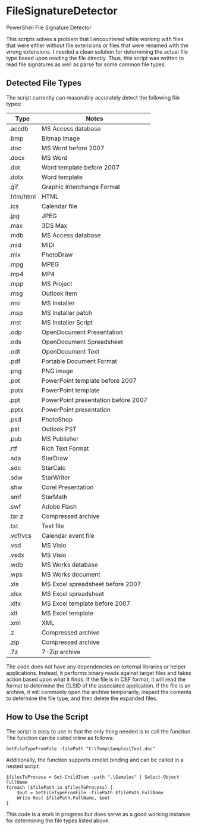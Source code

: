 # FileSignatureDetector
PowerShell File Signature Detector

This scripts solves a problem that I encountered while working with files that were either without file extensions or files that were renamed with the wrong extensions. I needed a clean solution for determining the actual file type based upon reading the file directly. Thus, this script was written to read file signatures as well as parse for some common file types.

## Detected File Types
The script currently can reasonably accurately detect the following file types:

|Type|Notes|
|-------|-------------------------|
|.accdb|MS Access database|
|.bmp|Bitmap image|
|.doc|MS Word before 2007|
|.docx|MS Word|
|.dot|Word template before 2007|
|.dotx|Word template|
|.gif|Graphic Interchange Format|
|.htm/html|HTML|
|.ics|Calendar file|
|.jpg|JPEG|
|.max|3DS Max|
|.mdb|MS Access database|
|.mid|MIDI|
|.mix|PhotoDraw|
|.mpg|MPEG|
|.mp4|MP4|
|.mpp|MS Project|
|.msg|Outlook item|
|.msi|MS Installer|
|.msp|MS Installer patch|
|.mst|MS Installer Script|
|.odp|OpenDocument Presentation|
|.ods|OpenDocument Spreadsheet|
|.odt|OpenDocument Text|
|.pdf|Portable Document Format|
|.png|PNG image|
|.pot|PowerPoint template before 2007|
|.potx|PowerPoint template|
|.ppt|PowerPoint presentation before 2007|
|.pptx|PowerPoint presentation|
|.psd|PhotoShop|
|.pst|Outlook PST|
|.pub|MS Publisher|
|.rtf|Rich Text Format|
|.sda|StarDraw|
|.sdc|StarCalc|
|.sdw|StarWriter|
|.shw|Corel Presentation|
|.smf|StarMath|
|.swf|Adobe Flash|
|.tar.z|Compressed archive|
|.txt|Text file|
|.vcf/vcs|Calendar event file|
|.vsd|MS Visio|
|.vsdx|MS Visio|
|.wdb|MS Works database|
|.wps|MS Works document|
|.xls|MS Excel spreadsheet before 2007|
|.xlsx|MS Excel spreadsheet|
|.xltx|MS Excel template before 2007|
|.xlt|MS Excel template|
|.xml|XML|
|.z|Compressed archive|
|.zip|Compressed archive|
|.7z|7-Zip archive|

The code does not have any dependencies on external libraries or helper applications. Instead, it performs binary reads against target files and takes action based upon what it finds. If the file is in CBF format, it will read the format to determine the CLSID of the associated application. If the file is an archive, it will commonly open the archive temporarily, inspect the contents to determine the file type, and then delete the expanded files.

## How to Use the Script
The script is easy to use in that the only thing needed is to call the function. The function can be called inline as follows:

```
GetFileTypeFromFile -filePath "C:\Temp\Samples\Test.doc"
```

Additionally, the function supports cmdlet binding and can be called in a nested script:

```
$filesToProcess = Get-ChildItem -path ".\Samples" | Select-Object FullName
foreach ($filePath in $filesToProcess) {
    $out = GetFileTypeFromFile -filePath $filePath.FullName
    Write-Host $filePath.FullName, $out
}
```

This code is a work in progress but does serve as a good working instance for determining the file types listed above.
